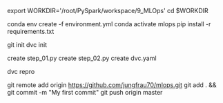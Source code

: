 export WORKDIR='/root/PySpark/workspace/9_MLOps'
cd $WORKDIR


conda env create -f environment.yml
conda activate mlops
pip install -r requirements.txt

git init
dvc init

create step_01.py
create step_02.py
create dvc.yaml

dvc repro

git remote add origin https://github.com/jungfrau70/mlops.git
git add . && git commit -m "My first commit"
git push origin master
